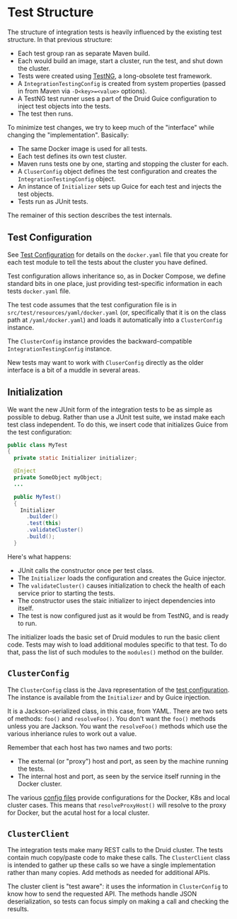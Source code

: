 <!--
  ~ Licensed to the Apache Software Foundation (ASF) under one
  ~ or more contributor license agreements.  See the NOTICE file
  ~ distributed with this work for additional information
  ~ regarding copyright ownership.  The ASF licenses this file
  ~ to you under the Apache License, Version 2.0 (the
  ~ "License"); you may not use this file except in compliance
  ~ with the License.  You may obtain a copy of the License at
  ~
  ~   http://www.apache.org/licenses/LICENSE-2.0
  ~
  ~ Unless required by applicable law or agreed to in writing,
  ~ software distributed under the License is distributed on an
  ~ "AS IS" BASIS, WITHOUT WARRANTIES OR CONDITIONS OF ANY
  ~ KIND, either express or implied.  See the License for the
  ~ specific language governing permissions and limitations
  ~ under the License.
  -->

# Test Structure

The structure of integration tests is heavily influenced by the existing
test structure. In that previous structure:

* Each test group ran as separate Maven build.
* Each would build an image, start a cluster, run the test, and shut down the cluster.
* Tests were created using [TestNG](https://testng.org/doc/), a long-obsolete
  test framework.
* A `IntegrationTestingConfig` is created from system properties (passed in from
  Maven via `-D<key>=<value>` options).
* A TestNG test runner uses a part of the Druid Guice configuration to inject
  test objects into the tests.
* The test then runs.

To minimize test changes, we try to keep much of the "interface" while changing
the "implementation". Basically:

* The same Docker image is used for all tests.
* Each test defines its own test cluster.
* Maven runs tests one by one, starting and stopping the cluster for each.
* A `CluserConfig` object defines the test configuration and creates the
  `IntegrationTestingConfig` object.
* An instance of `Initializer` sets up Guice for each test and injects the
  test objects.
* Tests run as JUnit tests.

The remainer of this section describes the test internals.

## Test Configuration

See [Test Configuration](test-config.md) for details on the `docker.yaml` file
that you create for each test module to tell the tests about the cluster you
have defined.

Test configuration allows inheritance so, as in Docker Compose, we define
standard bits in one place, just providing test-specific information in each
tests `docker.yaml` file.

The test code assumes that the test configuration file is in `src/test/resources/yaml/docker.yaml`
(or, specifically that it is on the class path at `/yaml/docker.yaml`)
and loads it automatically into a `ClusterConfig` instance.

The `ClusterConfig` instance provides the backward-compatible
`IntegrationTestingConfig` instance.

New tests may want to work with `CluserConfig` directly as the older interface
is a bit of a muddle in several areas.

## Initialization

We want the new JUnit form of the integration tests to be as simple as possible
to debug. Rather than use a JUnit test suite, we instad make each test class
independent. To do this, we insert code that initializes Guice from the test
configuration:

```java
public class MyTest
{
  private static Initializer initializer;

  @Inject
  private SomeObject myObject;
  ...

  public MyTest()
  {
    Initializer
      .builder()
      .test(this)
      .validateCluster()
      .build();
  }
```

Here's what happens:

* JUnit calls the constructor once per test class.
* The `Initializer` loads the configuration and creates the Guice injector.
* The `validateCluster()` causes initialization to check the health of
  each service prior to starting the tests.
* The constructor uses the staic initializer to inject dependencies into itself.
* The test is now configured just as it would be from TestNG, and is ready to run.

The initializer loads the basic set of Druid modules to run the basic client
code. Tests may wish to load additional modules specific to that test. To
do that, pass the list of such modules to the `modules()` method on the
builder.

## `ClusterConfig`

The `ClusterConfig` class is the Java representation of the
[test configuration](test-config.md). The instance is available from the
`Initializer` and by Guice injection.

It is a Jackson-serialized class, in this
case, from YAML. There are two sets of methods: `foo()` and `resolveFoo()`.
You don't want the `foo()` methods unless you are Jackson. You want the
`resolveFoo()` methods which use the various inheriance rules to work
out a value.

Remember that each host has two names and two ports:

* The external (or "proxy") host and port, as seen by the machine running
  the tests.
* The internal host and port, as seen by the service itself running
  in the Docker cluster.

The various [config files](test-config.md) provide configurations for
the Docker, K8s and local cluster cases. This means that `resolveProxyHost()`
will resolve to the proxy for Docker, but the acutal host for a local cluster.

## `ClusterClient`

The integration tests make many REST calls to the Druid cluster. The tests
contain much copy/paste code to make these calls. The `ClusterClient` class
is intended to gather up these calls so we have a single implementation
rather than many copies. Add methods as needed for additional APIs.

The cluster client is "test aware": it uses the information in
`ClusterConfig` to know how to send the requested API. The methods handle
JSON deserialization, so tests can focus simply on making a call and
checking the results.

